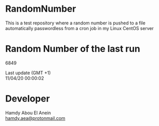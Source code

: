 # RandomNumber    
This is a test repository where a random number is pushed to a file automatically passwordless from a cron job in my Linux CentOS server    
# Random Number of the last run   
6849
      
Last update (GMT +1)    
11/04/20 00:00:02
# Developer    
Hamdy Abou El Anein   
hamdy.aea@protonmail.com
